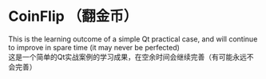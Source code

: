 # CoinFlip （翻金币）
This is the learning outcome of a simple Qt practical case, and will continue to improve in spare time (it may never be perfected)  
这是一个简单的Qt实战案例的学习成果，在空余时间会继续完善（有可能永远不会完善）
